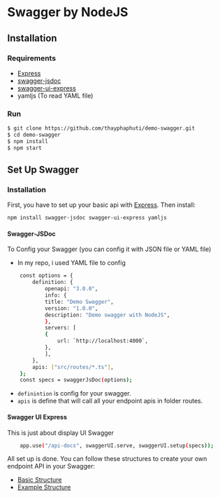 # Swagger by NodeJS

## Installation

### Requirements

-   [Express](https://www.npmjs.com/package/express)
-   [swagger-jsdoc](https://www.npmjs.com/package/swagger-jsdoc)
-   [swagger-ui-express](https://www.npmjs.com/package/swagger-ui-express)
-   yamljs (To read YAML file)

### Run

```bash
$ git clone https://github.com/thayphaphuti/demo-swagger.git
$ cd demo-swagger
$ npm install
$ npm start

```

## Set Up Swagger

### Installation

First, you have to set up your basic api with [Express](https://www.npmjs.com/package/express). Then install:

```bash
npm install swagger-jsdoc swagger-ui-express yamljs

```

#### Swagger-JSDoc

To Config your Swagger (you can config it with JSON file or YAML file)

-   In my repo, i used YAML file to config

```bash
    const options = {
        definition: {
            openapi: "3.0.0",
            info: {
            title: "Demo Swagger",
            version: "1.0.0",
            description: "Demo swagger with NodeJS",
            },
            servers: [
            {
                url: `http://localhost:4000`,
            },
            ],
        },
        apis: ["src/routes/*.ts"],
    };
    const specs = swaggerJsDoc(options);
```

-   `definintion` is config for your swagger.
-   `apis` is define that will call all your endpoint apis in folder routes.

#### Swagger UI Express

This is just about display UI Swagger

```bash
    app.use("/api-docs", swaggerUI.serve, swaggerUI.setup(specs));
```

All set up is done. You can follow these structures to create your own endpoint API in your Swagger:

-   [Basic Structure](https://swagger.io/docs/specification/basic-structure/)
-   [Example Structure](https://editor.swagger.io/)
